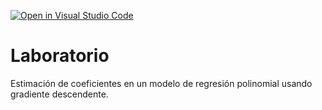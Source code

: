 [![Open in Visual Studio Code](https://classroom.github.com/assets/open-in-vscode-c66648af7eb3fe8bc4f294546bfd86ef473780cde1dea487d3c4ff354943c9ae.svg)](https://classroom.github.com/online_ide?assignment_repo_id=9110272&assignment_repo_type=AssignmentRepo)
# Laboratorio

Estimación de coeficientes en un modelo de regresión polinomial usando gradiente descendente.
